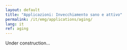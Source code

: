 ```yaml
---
layout: default
title: "Applicazioni: Invecchiamento sano e attivo"
permalink: /it/emg/applications/aging/
lang: it
ref: aging
---
```


Under construction...